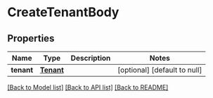 # CreateTenantBody
## Properties

| Name | Type | Description | Notes |
|------------ | ------------- | ------------- | -------------|
| **tenant** | [**Tenant**](Tenant.md) |  | [optional] [default to null] |

[[Back to Model list]](../README.md#documentation-for-models) [[Back to API list]](../README.md#documentation-for-api-endpoints) [[Back to README]](../README.md)

